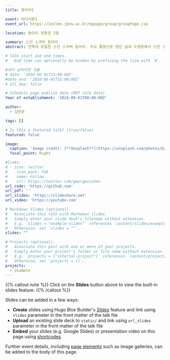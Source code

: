 ```yaml
---
title: 동아리1

event: 바다사랑1
event_url: https://ieilms.jbnu.ac.kr/mypage/group/groupPage.jsp

location: 동아리 전용관 2층

summary: 스킨 스쿠버 동아리
abstract: 전북대 유일한 스킨 스쿠버 동아리. 주요 활동으로 완산 실내 수영장에서 스킨 스쿠버 연습을 하고, 제주도에서 스쿠버 다이빙 하는 활동이 가장 대표적인 활동입니다.

# Talk start and end times.
#   End time can optionally be hidden by prefixing the line with `#`.

#내가 샵처리한 것들
# date: '2030-06-01T13:00:00Z'
#date_end: '2030-06-01T15:00:00Z'
# all_day: false

# Schedule page publish date (NOT talk date).
Year of establishment: '2024-09-01T00:00:00Z'

author:
  - 김민준

tags: []

# Is this a featured talk? (true/false)
featured: false

image:
  caption: 'Image credit: [**Unsplash**](https://unsplash.com/photos/bzdhc5b3Bxs)'
  focal_point: Right

#links:
# - icon: twitter
#    icon_pack: fab
#    name: Follow
#    url: https://twitter.com/georgecushen
url_code: 'https://github.com'
url_pdf: ''
url_slides: 'https://slideshare.net'
url_video: 'https://youtube.com'

# Markdown Slides (optional).
#   Associate this talk with Markdown slides.
#   Simply enter your slide deck's filename without extension.
#   E.g. `slides = "example-slides"` references `content/slides/example-slides.md`.
#   Otherwise, set `slides = ""`.
slides: ""

# Projects (optional).
#   Associate this post with one or more of your projects.
#   Simply enter your project's folder or file name without extension.
#   E.g. `projects = ["internal-project"]` references `content/project/deep-learning/index.md`.
#   Otherwise, set `projects = []`.
projects:
  - example
---
```


{{% callout note %}}
Click on the **Slides** button above to view the built-in slides feature.
{{% /callout %}}

Slides can be added in a few ways:

- **Create** slides using Hugo Blox Builder's [_Slides_](https://docs.hugoblox.com/reference/content-types/) feature and link using `slides` parameter in the front matter of the talk file
- **Upload** an existing slide deck to `static/` and link using `url_slides` parameter in the front matter of the talk file
- **Embed** your slides (e.g. Google Slides) or presentation video on this page using [shortcodes](https://docs.hugoblox.com/reference/markdown/).

Further event details, including [page elements](https://docs.hugoblox.com/reference/markdown/) such as image galleries, can be added to the body of this page.

